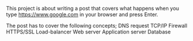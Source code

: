 This project is about writing a post that covers what happens when you type https://www.google.com in your browser and press Enter.

The post has to cover the following concepts;
DNS request
TCP/IP
Firewall
HTTPS/SSL
Load-balancer
Web server
Application server
Database

